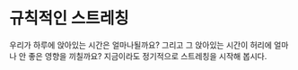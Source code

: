 # 규칙적인 스트레칭

우리가 하루에 앉아있는 시간은 얼마나될까요? 그리고 그 앉아있는 시간이 허리에 얼마나 안 좋은 영향을 끼칠까요?
지금이라도 정기적으로 스트레칭을 시작해 봅시다.
